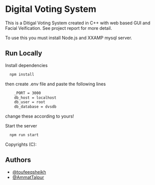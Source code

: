 
# Digital Voting System

This is a Ditigal Voting System created in C++ with web based GUI and Facial Veification. See project report for more detail.

To use this you must install Node.js and XXAMP mysql server.





## Run Locally

Install dependencies

```bash
  npm install
```

then create .env file and paste the following lines

```bash
    _PORT = 3000
    db_host = localhost
    db_user = root
    db_database = dvsdb
````
change these according to yours!



Start the server

```bash
  npm run start
```



Copyrights (C):
    

    

## Authors

- [@toufeeqsheikh](https://www.linkedin.com/in/toufeeq-shaikh-880019321/)
- [@AmmatTalpur](https://github.com/ammartalpur)

